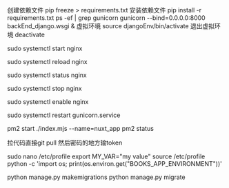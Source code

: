 创建依赖文件 pip freeze > requirements.txt
安装依赖文件 pip install -r requirements.txt
ps -ef | grep gunicorn
gunicorn --bind=0.0.0.0:8000 backEnd_django.wsgi &
虚拟环境 source djangoEnv/bin/activate
退出虚拟环境 deactivate


sudo systemctl start nginx

sudo systemctl reload nginx

sudo systemctl status nginx

sudo systemctl stop nginx

sudo systemctl enable nginx


sudo systemctl restart gunicorn.service

pm2 start ./index.mjs --name=nuxt_app
pm2 status

拉代码直接git pull 然后密码的地方输token

sudo nano /etc/profile
export MY_VAR="my value"
source /etc/profile
python -c 'import os; print(os.environ.get("BOOKS_APP_ENVIRONMENT"))'

python manage.py makemigrations
python manage.py migrate